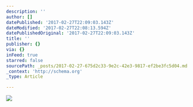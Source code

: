 ```yaml
---
description: ''
author: []
datePublished: '2017-02-27T22:09:03.143Z'
dateModified: '2017-02-27T22:08:13.594Z'
datePublishedOriginal: '2017-02-27T22:09:03.143Z'
title: ''
publisher: {}
via: {}
inFeed: true
starred: false
sourcePath: _posts/2017-02-27-675d2c33-9e2c-42e3-9817-ef2be3fc5d04.md
_context: 'http://schema.org'
_type: Article

---
```

![](https://the-grid-user-content.s3-us-west-2.amazonaws.com/6fa0acca-97cc-4519-bb57-c99b155b0ba4.jpg)